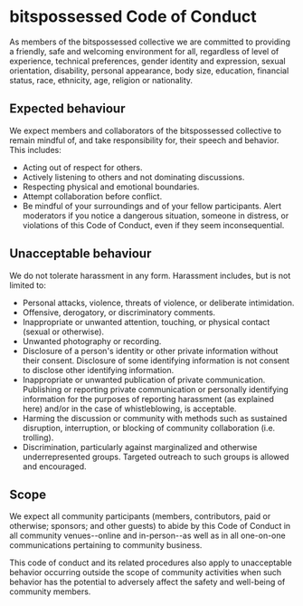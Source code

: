 # bitspossessed Code of Conduct

<div class="container-medium">
  <div class="grid-item grid-item-mb">
  As members of the bitspossessed collective we are committed to providing a friendly, safe and welcoming environment for all, regardless of level of experience,
  technical preferences, gender identity and expression, sexual orientation, disability, personal appearance, body size, education, financial status, race,
  ethnicity, age, religion or nationality.
  </div>

  <div class="grid-item grid-item-mb">
  <h2>Expected behaviour</h2>

We expect members and collaborators of the bitspossessed collective to remain mindful of, and take responsibility for, their speech and behavior. This includes:

<ul>
  <li>Acting out of respect for others.</li>
  <li>Actively listening to others and not dominating discussions.</li>
  <li>Respecting physical and emotional boundaries.</li>
  <li>Attempt collaboration before conflict.</li>
  <li>Be mindful of your surroundings and of your fellow participants. Alert moderators if you notice a dangerous situation, someone in distress, or violations of
this Code of Conduct, even if they seem inconsequential.</li>
</ul>
</div>

  <div class="grid-item grid-item-mb">
  <h2>Unacceptable behaviour</h2>

We do not tolerate harassment in any form. Harassment includes, but is not limited to:

  <ul>
    <li>Personal attacks, violence, threats of violence, or deliberate intimidation.</li>
    <li>Offensive, derogatory, or discriminatory comments.</li>
    <li>Inappropriate or unwanted attention, touching, or physical contact (sexual or otherwise).</li>
    <li>Unwanted photography or recording.</li>
    <li>Disclosure of a person's identity or other private information without their consent. Disclosure of some identifying information is not consent to disclose
    other identifying information.</li>
    <li>Inappropriate or unwanted publication of private communication. Publishing or reporting private communication or personally identifying information for the
    purposes of reporting harassment (as explained here) and/or in the case of whistleblowing, is acceptable.</li>
    <li>Harming the discussion or community with methods such as sustained disruption, interruption, or blocking of community collaboration (i.e. trolling).</li>
    <li>Discrimination, particularly against marginalized and otherwise underrepresented groups. Targeted outreach to such groups is allowed and encouraged.</li>
  </ul>

  </div>

  <div class="grid-item grid-item-mb">
  <h2>Scope</h2>

We expect all community participants (members, contributors, paid or otherwise; sponsors; and other guests) to abide by this Code of Conduct in all community
venues--online and in-person--as well as in all one-on-one communications pertaining to community business.

This code of conduct and its related procedures also apply to unacceptable behavior occurring outside the scope of community activities when such behavior has
the potential to adversely affect the safety and well-being of community members.

  </div>
</div>

